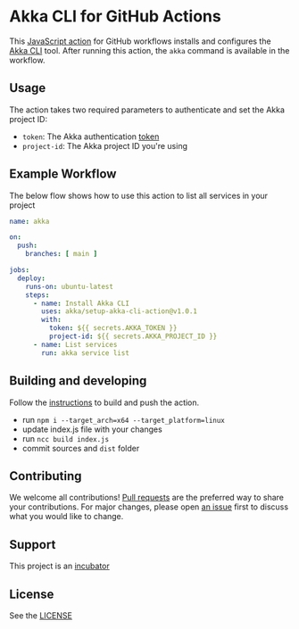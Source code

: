 # Akka CLI for GitHub Actions

This [JavaScript action](https://docs.github.com/en/actions/creating-actions/creating-a-javascript-action) for 
GitHub workflows installs and configures the [Akka CLI](https://doc.akka.io/akka-cli/using-cli.html) tool. After running this action, the `akka` 
command is 
available in the workflow. 



## Usage

The action takes two required parameters to authenticate and set the Akka project ID:

* `token`: The Akka authentication [token](https://doc.akka.io/operations/integrating-cicd/index.html#create_a_service_token)
* `project-id`: The Akka project ID you're using

## Example Workflow

The below flow shows how to use this action to list all services in your project

```yaml
name: akka

on: 
  push:
    branches: [ main ]

jobs:
  deploy:
    runs-on: ubuntu-latest
    steps:
      - name: Install Akka CLI
        uses: akka/setup-akka-cli-action@v1.0.1
        with:
          token: ${{ secrets.AKKA_TOKEN }}
          project-id: ${{ secrets.AKKA_PROJECT_ID }}
      - name: List services
        run: akka service list
```

## Building and developing

Follow the [instructions](https://docs.github.com/en/actions/creating-actions/creating-a-javascript-action#commit-tag-and-push-your-action-to-github) to build and push the action.

* run `npm i --target_arch=x64 --target_platform=linux`
* update index.js file with your changes
* run `ncc build index.js`
* commit sources and `dist` folder

## Contributing

We welcome all contributions! [Pull requests](https://github.com/akka/setup-akka-cli-action/pulls) are the preferred way to share your contributions. For major changes, please open [an issue](https://github.com/akka/setup-akka-cli-action/issues) first to discuss what you would like to change.

## Support

This project is an [incubator](https://doc.akka.io/libraries/akka-dependencies/current/support-terminology.html#incubating)

## License

See the [LICENSE](./LICENSE)
